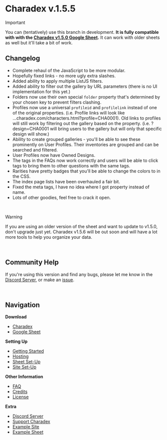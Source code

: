 # Charadex v.1.5.5

> [!IMPORTANT]
> You can (tentatively) use this branch in development. **It is fully compatible with with the [Charadex v1.5.0 Google Sheet](https://docs.google.com/spreadsheets/d/1GwgfLizD3HQCieGia6di-TfU4E3EipT9Jb0BDZQwNak/).**
> It can work with older sheets as well but it'll take a bit of work.

## Changelog

- Complete rehaul of the JavaScript to be more modular.
- Hopefully fixed links - no more ugly extra slashes.
- Added ability to apply multiple ListJS filters.
- Added ability to filter out the gallery by URL parameters (there is no UI implementation for this yet.)
- Folders now use their own special `folder` property that's determined by your chosen key to prevent filters clashing.
- Profiles now use a universal `profileid` and `profilelink` instead of one of the original properties. (i.e. Profile links will look like ...charadex.com/characters.html?profile=CHA0001). Old links to profiles will still work by filtering out the gallery based on the property. (i.e. ?design=CHA0001 will bring users to the gallery but will only that specific design will show.)
- Ability to create grouped galleries - you'll be able to see these prominently on User Profiles. Their inventories are grouped and can be searched and filtered.
- User Profiles now have Owned Designs.
- The tags in the FAQs now work correctly and users will be able to click tags to bring them to other questions with the same tags.
- Rarities have pretty badges that you'll be able to change the colors to in the CSS.
- The index page lists have been overhauled a fair bit.
- Fixed the meta tags, I have no idea where I got property instead of name.
- Lots of other goodies, feel free to crack it open.

&nbsp;

> [!WARNING]
> If you are using an older version of the sheet and want to update to v1.5.0, don't upgrade just yet. Charadex v1.5.6 will be out soon and will have a lot more tools to help you organize your data.

&nbsp;

## Community Help

If you're using this version and find any bugs, please let me know in the [Discord Server](https://discord.gg/3ghSjBug6a), or make an [issue](https://github.com/charadex-team/charadex-v1.0/issues).

&nbsp;

## Navigation

**Download**

- [Charadex](https://github.com/charadex-team/charadex-v1.0/archive/refs/heads/v1.5.5-develop.zip)
- [Google Sheet](https://docs.google.com/spreadsheets/d/1GwgfLizD3HQCieGia6di-TfU4E3EipT9Jb0BDZQwNak/copy)

**Setting Up**

- [Getting Started](https://github.com/charadex-team/charadex-v1.0/wiki/Getting-Started)
- [Hosting](https://github.com/charadex-team/charadex-v1.0/wiki/Hosting)
- [Sheet Set-Up](https://github.com/charadex-team/charadex-v1.0/wiki/Sheet-Set-Up)
- [Site Set-Up](https://github.com/charadex-team/charadex-v1.0/wiki/Site-Set-Up)

**Other Information**

- [FAQ](https://github.com/charadex-team/charadex-v1.0/wiki/FAQ)
- [Credits](https://github.com/charadex-team/charadex-v1.0/wiki#credits)
- [License](https://github.com/charadex-team/charadex-v1.0/wiki#license)

**Extra**

- [Discord Server](https://discord.gg/3ghSjBug6a)
- [Support Charadex](https://ko-fi.com/charadex)
- [Example Site](https://charadex-team.github.io/charadex-v1.0/index.html)
- [Example Sheet](https://docs.google.com/spreadsheets/d/1GwgfLizD3HQCieGia6di-TfU4E3EipT9Jb0BDZQwNak/edit?usp=sharing)